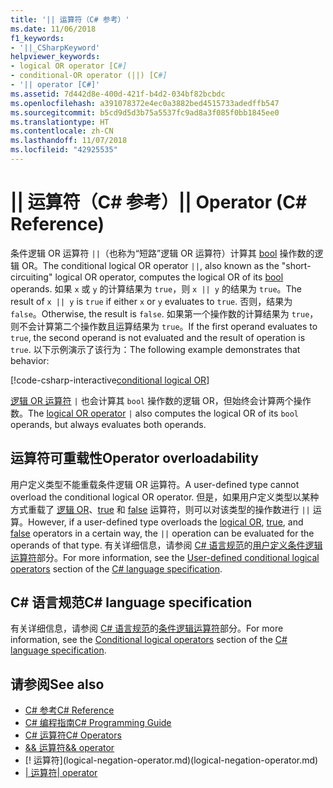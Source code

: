 ```yaml
---
title: '|| 运算符（C# 参考）'
ms.date: 11/06/2018
f1_keywords:
- '||_CSharpKeyword'
helpviewer_keywords:
- logical OR operator [C#]
- conditional-OR operator (||) [C#]
- '|| operator [C#]'
ms.assetid: 7d442d8e-400d-421f-b4d2-034bf82bcbdc
ms.openlocfilehash: a391078372e4ec0a3882bed4515733adedffb547
ms.sourcegitcommit: b5cd9d5d3b75a5537fc9ad8a3f085f0bb1845ee0
ms.translationtype: HT
ms.contentlocale: zh-CN
ms.lasthandoff: 11/07/2018
ms.locfileid: "42925535"
---
```

# <a name="-operator-c-reference"></a><span data-ttu-id="26bae-102">|| 运算符（C# 参考）</span><span class="sxs-lookup"><span data-stu-id="26bae-102">|| Operator (C# Reference)</span></span>

<span data-ttu-id="26bae-103">条件逻辑 OR 运算符 `||`（也称为“短路”逻辑 OR 运算符）计算其 [bool](../keywords/bool.md) 操作数的逻辑 OR。</span><span class="sxs-lookup"><span data-stu-id="26bae-103">The conditional logical OR operator `||`, also known as the "short-circuiting" logical OR operator, computes the logical OR of its [bool](../keywords/bool.md) operands.</span></span> <span data-ttu-id="26bae-104">如果 `x` 或 `y` 的计算结果为 `true`，则 `x || y` 的结果为 `true`。</span><span class="sxs-lookup"><span data-stu-id="26bae-104">The result of `x || y` is `true` if either `x` or `y` evaluates to `true`.</span></span> <span data-ttu-id="26bae-105">否则，结果为 `false`。</span><span class="sxs-lookup"><span data-stu-id="26bae-105">Otherwise, the result is `false`.</span></span> <span data-ttu-id="26bae-106">如果第一个操作数的计算结果为 `true`，则不会计算第二个操作数且运算结果为 `true`。</span><span class="sxs-lookup"><span data-stu-id="26bae-106">If the first operand evaluates to `true`, the second operand is not evaluated and the result of operation is `true`.</span></span> <span data-ttu-id="26bae-107">以下示例演示了该行为：</span><span class="sxs-lookup"><span data-stu-id="26bae-107">The following example demonstrates that behavior:</span></span>

[!code-csharp-interactive[conditional logical OR](~/samples/snippets/csharp/language-reference/operators/ConditionalLogicalOperatorsExamples.cs#Or)]

<span data-ttu-id="26bae-108">[逻辑 OR 运算符](or-operator.md) `|` 也会计算其 `bool` 操作数的逻辑 OR，但始终会计算两个操作数。</span><span class="sxs-lookup"><span data-stu-id="26bae-108">The [logical OR operator](or-operator.md) `|` also computes the logical OR of its `bool` operands, but always evaluates both operands.</span></span>

## <a name="operator-overloadability"></a><span data-ttu-id="26bae-109">运算符可重载性</span><span class="sxs-lookup"><span data-stu-id="26bae-109">Operator overloadability</span></span>

<span data-ttu-id="26bae-110">用户定义类型不能重载条件逻辑 OR 运算符。</span><span class="sxs-lookup"><span data-stu-id="26bae-110">A user-defined type cannot overload the conditional logical OR operator.</span></span> <span data-ttu-id="26bae-111">但是，如果用户定义类型以某种方式重载了 [逻辑 OR](or-operator.md)、[true](../keywords/true-operator.md) 和 [false](../keywords/false-operator.md) 运算符，则可以对该类型的操作数进行 `||` 运算。</span><span class="sxs-lookup"><span data-stu-id="26bae-111">However, if a user-defined type overloads the [logical OR](or-operator.md), [true](../keywords/true-operator.md), and [false](../keywords/false-operator.md) operators in a certain way, the `||` operation can be evaluated for the operands of that type.</span></span> <span data-ttu-id="26bae-112">有关详细信息，请参阅 [C# 语言规范](../language-specification/index.md)的[用户定义条件逻辑运算符](~/_csharplang/spec/expressions.md#user-defined-conditional-logical-operators)部分。</span><span class="sxs-lookup"><span data-stu-id="26bae-112">For more information, see the [User-defined conditional logical operators](~/_csharplang/spec/expressions.md#user-defined-conditional-logical-operators) section of the [C# language specification](../language-specification/index.md).</span></span>

## <a name="c-language-specification"></a><span data-ttu-id="26bae-113">C# 语言规范</span><span class="sxs-lookup"><span data-stu-id="26bae-113">C# language specification</span></span>

<span data-ttu-id="26bae-114">有关详细信息，请参阅 [C# 语言规范](../language-specification/index.md)的[条件逻辑运算符](~/_csharplang/spec/expressions.md#conditional-logical-operators)部分。</span><span class="sxs-lookup"><span data-stu-id="26bae-114">For more information, see the [Conditional logical operators](~/_csharplang/spec/expressions.md#conditional-logical-operators) section of the [C# language specification](../language-specification/index.md).</span></span>

## <a name="see-also"></a><span data-ttu-id="26bae-115">请参阅</span><span class="sxs-lookup"><span data-stu-id="26bae-115">See also</span></span>

- [<span data-ttu-id="26bae-116">C# 参考</span><span class="sxs-lookup"><span data-stu-id="26bae-116">C# Reference</span></span>](../index.md)
- [<span data-ttu-id="26bae-117">C# 编程指南</span><span class="sxs-lookup"><span data-stu-id="26bae-117">C# Programming Guide</span></span>](../../programming-guide/index.md)
- [<span data-ttu-id="26bae-118">C# 运算符</span><span class="sxs-lookup"><span data-stu-id="26bae-118">C# Operators</span></span>](index.md)
- [<span data-ttu-id="26bae-119">&& 运算符</span><span class="sxs-lookup"><span data-stu-id="26bae-119">&& operator</span></span>](conditional-and-operator.md)
- [! 运算符]<span data-ttu-id="26bae-120">(logical-negation-operator.md)</span><span class="sxs-lookup"><span data-stu-id="26bae-120">(logical-negation-operator.md)</span></span>
- [<span data-ttu-id="26bae-121">| 运算符</span><span class="sxs-lookup"><span data-stu-id="26bae-121">| operator</span></span>](or-operator.md)
